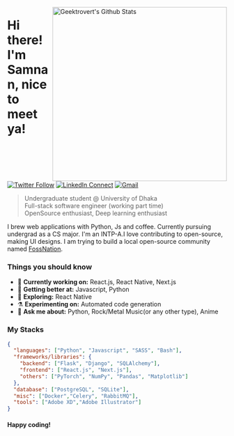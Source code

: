[<img align="right" width="400" src="https://github-readme-stats.vercel.app/api?username=Geektrovert&&show_icons=true&theme=tokyonight&count_private=true" alt="Geektrovert's Github Stats"/>](https://github.com/Geektrovert)

# Hi there! I'm Samnan, nice to meet ya!

[![Twitter Follow](https://img.shields.io/badge/dynamic/json.svg?color=222244&labelColor=000000&logo=twitter&logoColor=f5f7fe&label=&query=%24[0].followers_count&url=https%3A%2F%2Fcdn.syndication.twimg.com%2Fwidgets%2Ffollowbutton%2Finfo.json%3Fscreen_names%3DSamnanRahee&suffix=%20Followers)](https://twitter.com/SamnanRahee)
[![LinkedIn Connect](https://img.shields.io/badge/%20-Connect-black?color=222244&labelColor=000000&logo=linkedin&logoColor=f5f7fe)](https://www.linkedin.com/in/geektrovert/)
[![Gmail](https://img.shields.io/badge/%20-Send%20Mail-black?color=222244&labelColor=000000&logo=gmail&logoColor=f5f7fe)](mailto:samnan.rahee.96@gmail.com?subject=From%20GitHub&&body=Hi,%20there.%20Found%20you%20on%20GitHub!%20Let's%20talk%20about...)

> Undergraduate student @ University of Dhaka <br />
> Full-stack software engineer (working part time) <br />
> OpenSource enthusiast, Deep learning enthusiast

I brew web applications with Python, Js and coffee. Currently pursuing undergrad as a CS major. I'm an INTP-A.I love contributing to open-source, making UI designs. I am trying to build a local open-source community named [FossNation](https://www.facebook.com/groups/FOSSNation).

### Things you should know

- 🔭 <b>Currently working on:</b> React.js, React Native, Next.js
- 🌱 <b>Getting better at:</b> Javascript, Python
- 🤔 <b>Exploring:</b> React Native
- ⚗️ <b>Experimenting on:</b> Automated code generation
- 💬 <b>Ask me about:</b> Python, Rock/Metal Music(or any other type), Anime

### My Stacks

```json
{
  "languages": ["Python", "Javascript", "SASS", "Bash"],
  "frameworks/libraries": {
    "backend": ["Flask", "Django", "SQLAlchemy"],
    "frontend": ["React.js", "Next.js"],
    "others": ["PyTorch", "NumPy", "Pandas", "Matplotlib"]
  },
  "database": ["PostgreSQL", "SQLite"],
  "misc": ["Docker","Celery", "RabbitMQ"],
  "tools": ["Adobe XD","Adobe Illustrator"]
}
```

#### Happy coding!

